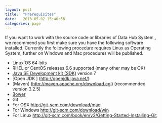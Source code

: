 ```yaml
---
layout: post
title:  "Prerequisites"
date:   2013-05-02 15:40:56
categories: page
---
```


If you want to work with the source code or libraries of Data Hub System , we recommend you first make sure you have the following software installed. Currently the following procedure requires Linux as Operating System, further on  Windows and Mac procedures will be published.     

* Linux OS  64-bits
* RHEL or CentOS releases 6.6 supported (many other may be OK)   
* [Java SE Development kit (SDK)](http://www.oracle.com/technetwork/java/javase/downloads/index.html) version 7
* [Open JDK ] (http://openjdk.java.net/)    
* [Maven] (http://maven.apache.org/download.cgi) (recommended version 3.2.5)    
* [Bower](https://bower.io/)
* Git
 * For OSX  <a ref="http://git-scm.com/download/mac">http://git-scm.com/download/mac</a>  
 * For Windows <a ref="http://git-scm.com/download/win"> http://git-scm.com/download/win</a>
 * For Linux <a ref="http://git-scm.com/book/en/v2/Getting-Started-Installing-Git"> http://git-scm.com/book/en/v2/Getting-Started-Installing-Git </a>           



